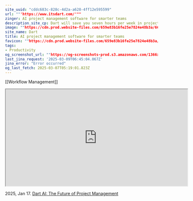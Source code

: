 ```yaml
---
site_uuid: "cddc683c-828c-4d2a-a628-4ff12e595599"
url: ""'https://www.itsdart.com/'""
zinger: AI project management software for smarter teams
description_site_cp: Dart will save you seven hours per week in project management overhead
image: ""https://cdn.prod.website-files.com/659e83b16fe25e7824e48b3a/6604a9ac211a7874356f2514_open%20graph.png""
site_name: Dart
title: AI project management software for smarter teams
favicon: ""https://cdn.prod.website-files.com/659e83b16fe25e7824e48b3a/65ce9b2768c10a8152de1df8_favicon.png""
tags:
- Productivity
og_screenshot_url: ""https://og-screenshots-prod.s3.amazonaws.com/1366x768/80/false/48983fdb2c7f075d88429fd6d99983a6ae6d62a04bf0841d32bf7970e25a6dd7.jpeg""
last_jina_request: '2025-03-09T06:45:04.067Z'
jina_error: "Error occurred"
og_last_fetch: 2025-03-07T05:19:01.823Z
---
```



[[Workflow Management]]

<iframe src="https://cdn.prod.website-files.com/659e83b16fe25e7824e48b3a/65cc843254ae25b369d5c3c4_Dart_vid_3_Planning-transcode.mp4" width="600" height="320"></iframe>


2025, Jan 17. [Dart AI: The Future of Project Management](https://youtu.be/Lzn9pu__mbY?si=3fg2_gYXHoJN8AbT)

